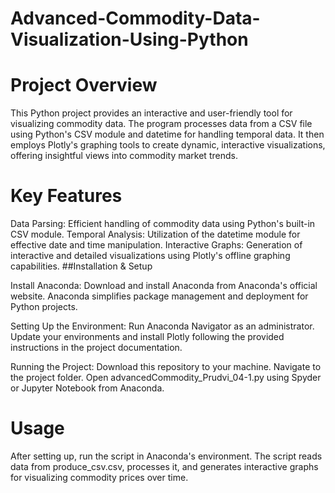 # Advanced-Commodity-Data-Visualization-Using-Python

# Project Overview
This Python project provides an interactive and user-friendly tool for visualizing commodity data. The program processes data from a CSV file using Python's CSV module and datetime for handling temporal data. It then employs Plotly's graphing tools to create dynamic, interactive visualizations, offering insightful views into commodity market trends.

# Key Features
Data Parsing: Efficient handling of commodity data using Python's built-in CSV module.
Temporal Analysis: Utilization of the datetime module for effective date and time manipulation.
Interactive Graphs: Generation of interactive and detailed visualizations using Plotly's offline graphing capabilities.
##Installation & Setup

Install Anaconda:
Download and install Anaconda from Anaconda's official website.
Anaconda simplifies package management and deployment for Python projects.

Setting Up the Environment:
Run Anaconda Navigator as an administrator.
Update your environments and install Plotly following the provided instructions in the project documentation.

Running the Project:
Download this repository to your machine.
Navigate to the project folder.
Open advancedCommodity_Prudvi_04-1.py using Spyder or Jupyter Notebook from Anaconda.

# Usage
After setting up, run the script in Anaconda's environment. The script reads data from produce_csv.csv, processes it, and generates interactive graphs for visualizing commodity prices over time.
